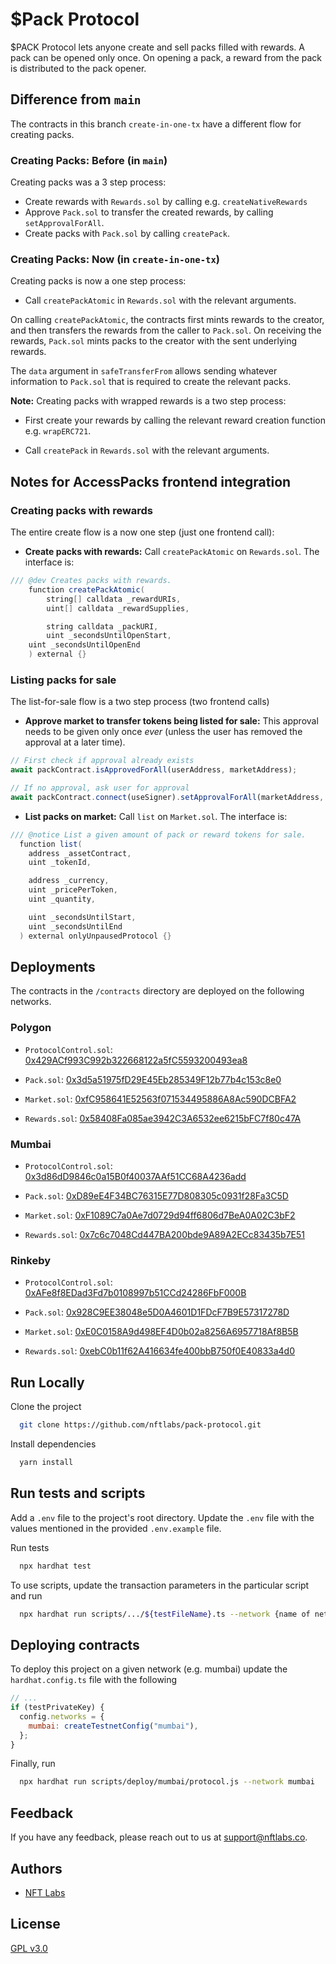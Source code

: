 # $Pack Protocol

$PACK Protocol lets anyone create and sell packs filled with rewards. A pack can be opened only once. On opening a pack, a reward 
from the pack is distributed to the pack opener.

## Difference from `main`
The contracts in this branch `create-in-one-tx` have a different flow for creating packs.

### Creating Packs: Before (in `main`)
Creating packs was a 3 step process:
- Create rewards with `Rewards.sol` by calling e.g. `createNativeRewards`
- Approve `Pack.sol` to transfer the created rewards, by calling `setApprovalForAll`.
- Create packs with `Pack.sol` by calling `createPack`.

### Creating Packs: Now (in `create-in-one-tx`)
Creating packs is now a one step process:
- Call `createPackAtomic` in `Rewards.sol` with the relevant arguments.

On calling `createPackAtomic`, the contracts first mints rewards to the creator, and then transfers the rewards from the caller to `Pack.sol`. On receiving the rewards, `Pack.sol` mints packs to the creator with the sent underlying rewards.

The `data` argument in `safeTransferFrom` allows sending whatever information to `Pack.sol` that is required to create the relevant packs.

**Note:** Creating packs with wrapped rewards is a two step process:
- First create your rewards by calling the relevant reward creation function e.g. `wrapERC721`.

- Call `createPack` in `Rewards.sol` with the relevant arguments.

## Notes for AccessPacks frontend integration

### Creating packs with rewards

The entire create flow is a now one step (just one frontend call):
- **Create packs with rewards:** Call `createPackAtomic` on `Rewards.sol`. The interface is:

```java
/// @dev Creates packs with rewards.
	function createPackAtomic(
		string[] calldata _rewardURIs,
		uint[] calldata _rewardSupplies,

		string calldata _packURI,
		uint _secondsUntilOpenStart,
    uint _secondsUntilOpenEnd
	) external {}
```

### Listing packs for sale

The list-for-sale flow is a two step process (two frontend calls)
- **Approve market to transfer tokens being listed for sale:** This approval needs to be given only once *ever* (unless the user has removed the approval at a later time).

```javascript
// First check if approval already exists
await packContract.isApprovedForAll(userAddress, marketAddress);

// If no approval, ask user for approval
await packContract.connect(useSigner).setApprovalForAll(marketAddress, true)
```

- **List packs on market:** Call `list` on `Market.sol`. The interface is:

```java
/// @notice List a given amount of pack or reward tokens for sale.
  function list(
    address _assetContract, 
    uint _tokenId,

    address _currency,
    uint _pricePerToken,
    uint _quantity,

    uint _secondsUntilStart,
    uint _secondsUntilEnd
  ) external onlyUnpausedProtocol {}
```
## Deployments
The contracts in the `/contracts` directory are deployed on the following networks.


### Polygon
- `ProtocolControl.sol`: [0x429ACf993C992b322668122a5fC5593200493ea8](https://polygonscan.com/address/0x429ACf993C992b322668122a5fC5593200493ea8#code)

- `Pack.sol`: [0x3d5a51975fD29E45Eb285349F12b77b4c153c8e0](https://polygonscan.com/address/0x3d5a51975fD29E45Eb285349F12b77b4c153c8e0#code)

- `Market.sol`: [0xfC958641E52563f071534495886A8Ac590DCBFA2](https://polygonscan.com/address/0xfC958641E52563f071534495886A8Ac590DCBFA2#code)

- `Rewards.sol`: [0x58408Fa085ae3942C3A6532ee6215bFC7f80c47A](https://polygonscan.com/address/0x58408Fa085ae3942C3A6532ee6215bFC7f80c47A#code)

### Mumbai
- `ProtocolControl.sol`: [0x3d86dD9846c0a15B0f40037AAf51CC68A4236add](https://mumbai.polygonscan.com/address/0x3d86dD9846c0a15B0f40037AAf51CC68A4236add#code)

- `Pack.sol`: [0xD89eE4F34BC76315E77D808305c0931f28Fa3C5D](https://mumbai.polygonscan.com/address/0xD89eE4F34BC76315E77D808305c0931f28Fa3C5D#code)

- `Market.sol`: [0xF1089C7a0Ae7d0729d94ff6806d7BeA0A02C3bF2](https://mumbai.polygonscan.com/address/0xF1089C7a0Ae7d0729d94ff6806d7BeA0A02C3bF2#code)

- `Rewards.sol`: [0x7c6c7048Cd447BA200bde9A89A2ECc83435b7E51](https://mumbai.polygonscan.com/address/0x7c6c7048Cd447BA200bde9A89A2ECc83435b7E51#code)

### Rinkeby

- `ProtocolControl.sol`: [0xAFe8f8EDad3Fd7b0108997b51CCd24286FbF000B](https://rinkeby.etherscan.io/address/0xAFe8f8EDad3Fd7b0108997b51CCd24286FbF000B#code)

- `Pack.sol`: [0x928C9EE38048e5D0A4601D1FDcF7B9E57317278D](https://rinkeby.etherscan.io/address/0x928C9EE38048e5D0A4601D1FDcF7B9E57317278D#code)

- `Market.sol`: [0xE0C0158A9d498EF4D0b02a8256A6957718Af8B5B](https://rinkeby.etherscan.io/address/0xE0C0158A9d498EF4D0b02a8256A6957718Af8B5B#code)

- `Rewards.sol`: [0xebC0b11f62A416634fe400bbB750f0E40833a4d0](https://rinkeby.etherscan.io/address/0xebC0b11f62A416634fe400bbB750f0E40833a4d0#code)

## Run Locally

Clone the project

```bash
  git clone https://github.com/nftlabs/pack-protocol.git
```

Install dependencies

```bash
  yarn install
```

## Run tests and scripts

Add a `.env` file to the project's root directory. Update the `.env` file with the values mentioned in the provided `.env.example` file.

Run tests

```bash
  npx hardhat test
```

To use scripts, update the transaction parameters in the particular script and run

```bash
  npx hardhat run scripts/.../${testFileName}.ts --network {name of network}
```
  
## Deploying contracts

To deploy this project on a given network (e.g. mumbai) update the `hardhat.config.ts` file with the following

```javascript
// ...
if (testPrivateKey) {
  config.networks = {
    mumbai: createTestnetConfig("mumbai"),
  };
}
```

Finally, run 

```bash
  npx hardhat run scripts/deploy/mumbai/protocol.js --network mumbai
```
  
## Feedback

If you have any feedback, please reach out to us at support@nftlabs.co.

## Authors

- [NFT Labs](https://github.com/nftlabs)

  
## License

[GPL v3.0](https://choosealicense.com/licenses/gpl-3.0/)
